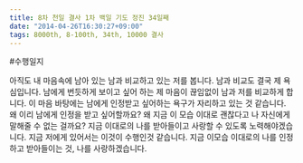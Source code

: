 ```yaml
---
title: 8차 천일 결사 1차 백일 기도 정진 34일째
date: "2014-04-26T16:30:27+09:00"
tags: 8000th, 8-100th, 34th, 10000 결사
---
```


#수행일지

아직도 내 마음속에 남아 있는 남과 비교하고 있는 저를 봅니다. 남과 비교도 결국 제 욕심입니다. 남에게 번듯하게 보이고 싶어 하는 제 마음이 끊임없이 남과 저를 비교하게 합니다. 이 마음 바탕에는 남에게 인정받고 싶어하는 욕구가 자리하고 있는 것 같습니다. 왜 이리 남에게 인정을 받고 싶어할까요? 왜 지금 이 모습 이대로 괜찮다고 나 자신에게 말해줄 수 없는 걸까요? 지금 이대로의 나를 받아들이고 사랑할 수 있도록 노력해야겠습니다. 지금 저에게 있어서는 이것이 수행인것 같습니다. 지금 이모습 이대로의 나를 인정하고 받아들이는 것, 나를 사랑하겠습니다.
